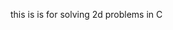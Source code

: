 this is is for solving 2d problems in C







































































































